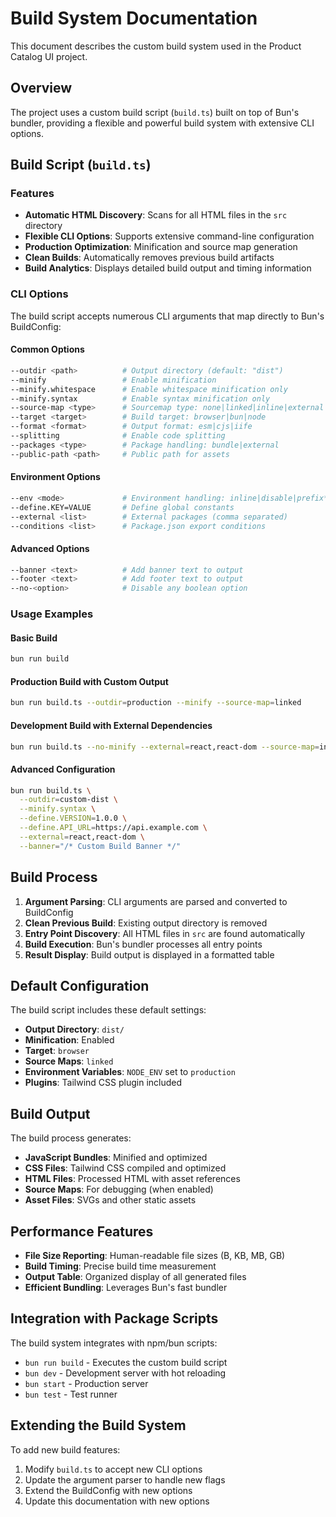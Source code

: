 # Build System Documentation

This document describes the custom build system used in the Product Catalog UI project.

## Overview

The project uses a custom build script (`build.ts`) built on top of Bun's bundler, providing a flexible and powerful build system with extensive CLI options.

## Build Script (`build.ts`)

### Features
- **Automatic HTML Discovery**: Scans for all HTML files in the `src` directory
- **Flexible CLI Options**: Supports extensive command-line configuration
- **Production Optimization**: Minification and source map generation
- **Clean Builds**: Automatically removes previous build artifacts
- **Build Analytics**: Displays detailed build output and timing information

### CLI Options

The build script accepts numerous CLI arguments that map directly to Bun's BuildConfig:

#### Common Options
```bash
--outdir <path>          # Output directory (default: "dist")
--minify                 # Enable minification
--minify.whitespace      # Enable whitespace minification only
--minify.syntax          # Enable syntax minification only
--source-map <type>      # Sourcemap type: none|linked|inline|external
--target <target>        # Build target: browser|bun|node
--format <format>        # Output format: esm|cjs|iife
--splitting              # Enable code splitting
--packages <type>        # Package handling: bundle|external
--public-path <path>     # Public path for assets
```

#### Environment Options
```bash
--env <mode>             # Environment handling: inline|disable|prefix*
--define.KEY=VALUE       # Define global constants
--external <list>        # External packages (comma separated)
--conditions <list>      # Package.json export conditions
```

#### Advanced Options
```bash
--banner <text>          # Add banner text to output
--footer <text>          # Add footer text to output
--no-<option>            # Disable any boolean option
```

### Usage Examples

#### Basic Build
```bash
bun run build
```

#### Production Build with Custom Output
```bash
bun run build.ts --outdir=production --minify --source-map=linked
```

#### Development Build with External Dependencies
```bash
bun run build.ts --no-minify --external=react,react-dom --source-map=inline
```

#### Advanced Configuration
```bash
bun run build.ts \
  --outdir=custom-dist \
  --minify.syntax \
  --define.VERSION=1.0.0 \
  --define.API_URL=https://api.example.com \
  --external=react,react-dom \
  --banner="/* Custom Build Banner */"
```

## Build Process

1. **Argument Parsing**: CLI arguments are parsed and converted to BuildConfig
2. **Clean Previous Build**: Existing output directory is removed
3. **Entry Point Discovery**: All HTML files in `src` are found automatically
4. **Build Execution**: Bun's bundler processes all entry points
5. **Result Display**: Build output is displayed in a formatted table

## Default Configuration

The build script includes these default settings:
- **Output Directory**: `dist/`
- **Minification**: Enabled
- **Target**: `browser`
- **Source Maps**: `linked`
- **Environment Variables**: `NODE_ENV` set to `production`
- **Plugins**: Tailwind CSS plugin included

## Build Output

The build process generates:
- **JavaScript Bundles**: Minified and optimized
- **CSS Files**: Tailwind CSS compiled and optimized
- **HTML Files**: Processed HTML with asset references
- **Source Maps**: For debugging (when enabled)
- **Asset Files**: SVGs and other static assets

## Performance Features

- **File Size Reporting**: Human-readable file sizes (B, KB, MB, GB)
- **Build Timing**: Precise build time measurement
- **Output Table**: Organized display of all generated files
- **Efficient Bundling**: Leverages Bun's fast bundler

## Integration with Package Scripts

The build system integrates with npm/bun scripts:
- `bun run build` - Executes the custom build script
- `bun dev` - Development server with hot reloading
- `bun start` - Production server
- `bun test` - Test runner

## Extending the Build System

To add new build features:
1. Modify `build.ts` to accept new CLI options
2. Update the argument parser to handle new flags
3. Extend the BuildConfig with new options
4. Update this documentation with new options